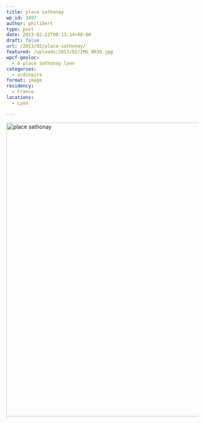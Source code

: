 ```yaml
---
title: place sathonay
wp_id: 3497
author: philibert
type: post
date: 2013-02-22T09:13:14+00:00
draft: false
url: /2013/02/place-sathonay/
featured: /uploads/2013/02/IMG_0039.jpg
wpcf-geoloc:
  - 6 place sathonay lyon
categories:
  - ordinaire
format: image
residency:
  - France
locations:
  - Lyon

---
```

[<img src="/uploads/2013/02/IMG_0039-1024x768.jpg" alt="place sathonay" width="1024" height="768" class="alignleft size-large wp-image-3498" srcset="/uploads/2013/02/IMG_0039-1024x768.jpg 1024w, /uploads/2013/02/IMG_0039-300x225.jpg 300w, /uploads/2013/02/IMG_0039-263x197.jpg 263w, /uploads/2013/02/IMG_0039-650x487.jpg 650w" sizes="(max-width: 1024px) 100vw, 1024px" />][1]

 [1]: /uploads/2013/02/IMG_0039.jpg